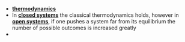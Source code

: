 - **[thermodynamics](../notes/thermodynamics)**
- In **[closed systems](../notes/closed_systems)** the classical thermodynamics holds, however in **[open systems](../notes/open_systems)**, if one pushes a system far from its equilibrium the number of possible outcomes is increased greatly
- 